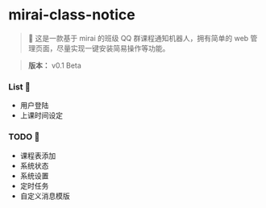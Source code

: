 # mirai-class-notice
> 🥳 这是一款基于 mirai 的班级 QQ 群课程通知机器人，拥有简单的 web 管理页面，尽量实现一键安装简易操作等功能。

> **版本：** v0.1 Beta

### List 🦁
- 用户登陆
- 上课时间设定

### TODO 🦑
- 课程表添加
- 系统状态
- 系统设置
- 定时任务
- 自定义消息模版